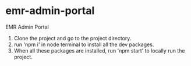 # emr-admin-portal
EMR Admin Portal
1) Clone the project and go to the project directory. 
2) run 'npm i' in node terminal to install all the dev packages.
3) When all these packages are installed, run 'npm start' to locally run the project. 